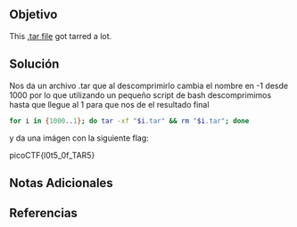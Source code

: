 ## Objetivo
This [.tar file](https://jupiter.challenges.picoctf.org/static/52084b5ad360b25f9af83933114324e0/1000.tar) got tarred a lot.

## Solución

Nos da un archivo .tar que al descomprimirlo cambia el nombre en -1 desde 1000 por lo que utilizando un pequeño script de bash descomprimimos hasta que llegue al 1 para que nos de el resultado final
```bash
for i in {1000..1}; do tar -xf "$i.tar" && rm "$i.tar"; done
```

y da una imágen con la siguiente flag:

picoCTF{l0t5_0f_TAR5}
## Notas Adicionales


## Referencias
